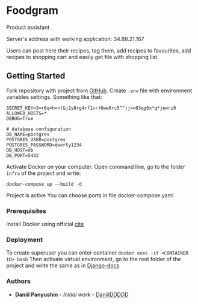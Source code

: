 # Foodgram
Product assistant

Server's address with working application: 34.88.21.167

Users can post here their recipes, tag them, add recipes to favourites, add recipes to shopping cart and easily get file with shopping list. 

## Getting Started
Fork repository with project from [GitHub](https://github.com/DaniilDDDDD/foodgram-project-react.git).
Create ```.env``` file with environment variables settings. Something like that:

```
SECRET_KEY=3=r6q=h=n!&j2y8rg4rf1vr)6we0rc5^^)j=n03qg6x*q*jewri9
ALLOWED_HOSTS=*
DEBUG=True

# database configuration
DB_NAME=postgres
POSTGRES_USER=postgres
POSTGRES_PASSWORD=qwerty1234
DB_HOST=db
DB_PORT=5432
```
Activate Docker on your computer.
Open command line, go to the folder ```infra``` of the project and write:
```
docker-compose up --build -d
```
Project is active
You can choose ports in file docker-compose.yaml

### Prerequisites

Install Docker using official [cite](https://www.docker.com/products/docker-desktop)

### Deployment

To create superuser you can enter container 
```docker exec -it <CONTAINER ID> bash```
Then activate virtual environment, go to the root folder of the project and write the same as in [Django-docs](https://docs.djangoproject.com/en/3.1/topics/auth/default/#creating-superusers)
### Authors

* **Daniil Panyushin** - *Initial work* - [DaniilDDDDD](https://github.com/DaniilDDDDD)
